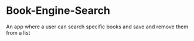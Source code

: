 # Book-Engine-Search
An app where a user can search specific books and save and remove them from a list
